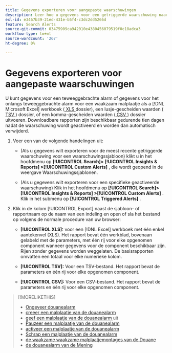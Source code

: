 ```yaml
---
title: Gegevens exporteren voor aangepaste waarschuwingen
description: Leer hoe u gegevens voor een getriggerde waarschuwing naar een bestand exporteert.
exl-id: e3467b39-21ed-431e-b5f4-c3dc2dd5266d
feature: Search Alerts
source-git-commit: 03475909ca942010e4380456079519f0c18adca3
workflow-type: tm+mt
source-wordcount: '267'
ht-degree: 0%

---
```


# Gegevens exporteren voor aangepaste waarschuwingen

U kunt gegevens voor een teweeggebrachte alarm of gegevens voor het onlangs teweeggebrachte alarm voor een waakzaam malplaatje als a [!DNL Microsoft Excel] werkboek ([ XLS ](/help/search-social-commerce/glossary.md#w-x) dossier), een lusje-gescheiden waarden ([ TSV ](/help/search-social-commerce/glossary.md#s-t)) dossier, of een komma-gescheiden waarden ([ CSV ](/help/search-social-commerce/glossary.md#c-d)) dossier uitvoeren. Downloadbare rapporten zijn beschikbaar gedurende tien dagen nadat de waarschuwing wordt geactiveerd en worden dan automatisch verwijderd.

1. Voer een van de volgende handelingen uit:

   * (Als u gegevens wilt exporteren voor de meest recente getriggerde waarschuwing voor een waarschuwingssjabloon) klikt u in het hoofdmenu op **[!UICONTROL Search]> [!UICONTROL Insights & Reports] >[!UICONTROL Custom Alerts]** , die wordt geopend in de weergave Waarschuwingssjablonen.

   * (Als u gegevens wilt exporteren voor een specifieke geactiveerde waarschuwing) Klik in het hoofdmenu op **[!UICONTROL Search]> [!UICONTROL Insights & Reports] >[!UICONTROL Custom Alerts]** . Klik in het submenu op **[!UICONTROL Triggered Alerts]** .

1. Klik in de kolom [!UICONTROL Export] naast de sjabloon- of rapportnaam op de naam van een indeling en open of sla het bestand op volgens de normale procedure van uw browser:

   * **[!UICONTROL XLS]:** voor een [!DNL Excel] werkboek met één enkel aantekenvel (XLS). Het rapport bevat één werkblad, bovenaan gelabeld met de parameters, met één rij voor elke opgenomen component wanneer gegevens voor de component beschikbaar zijn. Rijen zonder gegevens worden weggelaten. De basisrapporten omvatten een totaal voor elke numerieke kolom.

   * **[!UICONTROL TSV]:** Voor een TSV-bestand. Het rapport bevat de parameters en één rij voor elke opgenomen component.

   * **[!UICONTROL CSV]:** Voor een CSV-bestand. Het rapport bevat de parameters en één rij voor elke opgenomen component.

>[!MORELIKETHIS]
>
>* [ Ongeveer douanealarm ](alert-about.md)
>* [ creeer een malplaatje van de douanealarm ](alert-template-create.md)
>* [ geef een malplaatje van de douanealarm ](alert-template-edit.md) uit
>* [ Pauzeer een malplaatje van de douanealarm ](alert-template-pause.md)
>* [ activeer een malplaatje van de douanealarm ](alert-template-activate.md)
>* [ Schrap een malplaatje van de douanealarm ](alert-template-delete.md)
>* [ de waakzame waakzame malplaatjemontages van de Douane ](alert-template-settings.md)
>* [ de douanealarm van de Mening ](alert-view.md)
